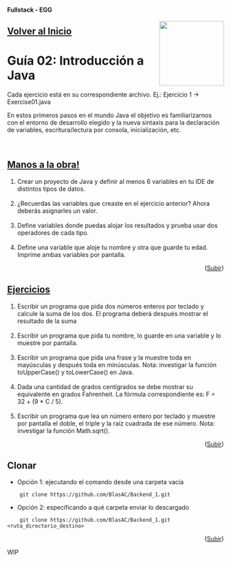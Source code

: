 #### Fullstack - EGG
<a name="readme-top"></a>
<img src="https://user-images.githubusercontent.com/47120385/228570599-44a64b73-2eb9-423e-8396-9f2c49525dde.png" align="right" width="150px"/>

## [Volver al Inicio](https://github.com/BlasAC/Backend_1)

# Guía 02: Introducción a Java

<p>
	Cada ejercicio está en su correspondiente archivo. Ej.: Ejercicio 1 -> Exercise01.java
</p>
<p>
	En estos primeros pasos en el mundo Java el objetivo es familiarizarnos con el entorno de desarrollo elegido y la nueva sintaxis para la declaración de variables, escritura/lectura por consola, inicialización, etc.
</p>

<br />

## [Manos a la obra!](https://github.com/BlasAC/Backend_1/tree/master/JavaIntro/src/guide02/malo)
<ol>
  <li>
    Crear un proyecto de Java y definir al menos 6 variables en tu IDE de distintos tipos de datos.
  </li>
  <br />
  <li>
    ¿Recuerdas las variables que creaste en el ejercicio anterior? Ahora deberás asignarles un valor.
  </li>
  <br />
  <li>
    Define variables donde puedas alojar los resultados y prueba usar dos operadores de cada tipo.
  </li>
  <br />
  <li>
    Define una variable que aloje tu nombre y otra que guarde tu edad. Imprime ambas variables por pantalla.
  </li>
</ol>

<p align="right">(<a href="#readme-top">Subir</a>)</p>

## [Ejercicios](https://github.com/BlasAC/Backend_1/tree/master/JavaIntro/src/guide02/exercises)
<ol>
	<li>
		Escribir un programa que pida dos números enteros por teclado y calcule la suma de los dos. El programa deberá después mostrar el resultado de la suma
	</li>
	<br />
	<li>
		Escribir un programa que pida tu nombre, lo guarde en una variable y lo muestre por pantalla.
	</li>
	<br />
	<li>
		Escribir un programa que pida una frase y la muestre toda en mayúsculas y después toda en minúsculas. Nota: investigar la función toUpperCase() y toLowerCase() en Java.
	</li>
	<br />
	<li>
		Dada una cantidad de grados centígrados se debe mostrar su equivalente en grados Fahrenheit. La fórmula correspondiente es: F = 32 + (9 * C / 5).
	</li>
	<br />
	<li>
		Escribir un programa que lea un número entero por teclado y muestre por pantalla el doble, el triple y la raíz cuadrada de ese número. Nota: investigar la función Math.sqrt().
	</li>
</ol>

<p align="right">(<a href="#readme-top">Subir</a>)</p>

## Clonar

- Opción 1: ejecutando el comando desde una carpeta vacía
```git
	git clone https://github.com/BlasAC/Backend_1.git
```
- Opción 2: especificando a qué carpeta enviar lo descargado
```git
	git clone https://github.com/BlasAC/Backend_1.git <ruta_directorio_destino>
```

<p align="right">(<a href="#readme-top">Subir</a>)</p>

WIP

